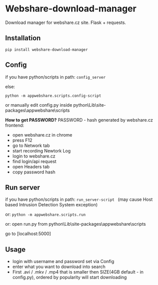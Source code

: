 # Webshare-download-manager
Download manager for webshare.cz site. Flask + requests.

## Installation
`pip install webshare-download-manager`

## Config
if you have python/scripts in path: 
`config_server`

else: 

`python -m appwebshare.scripts.config-script`

or manually edit config.py inside python\Lib\site-packages\appwebshare\scripts

**How to get PASSWORD?**
PASSWORD - hash generated by webshare.cz frontend:
- open webshare.cz in chrome 
- press F12 
- go to Network tab
- start recording Newtork Log
- login to webshare.cz
- find login/api request
- open Headers tab
- copy password hash



## Run server
if you have python/scripts in path: 
`run_server-script `
(may cause  Host based Intrusion Detection System exception)

or:
`python -m appwebshare.scripts.run`

or:
open run.py from python\Lib\site-packages\appwebshare\scripts


go to [localhost:5000]

## Usage

- login with username and password set via Config
-  enter what you want to download into search
-  First .avi / .mkv / .mp4 that is smaller then SIZE(4GB default - in config.py), ordered by popularity will start downloading

